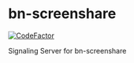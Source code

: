 # bn-screenshare
[![CodeFactor](https://www.codefactor.io/repository/github/hy0tic/bn-screenshare/badge)](https://www.codefactor.io/repository/github/hy0tic/bn-screenshare)

Signaling Server for bn-screenshare
